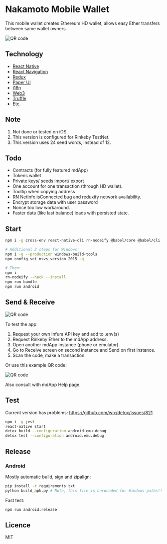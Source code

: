 # Nakamoto Mobile Wallet

This mobile wallet creates Ethereum HD wallet, allows easy Ether transfers between same wallet owners.

![QR code](media/home.png "Receive")

## Technology

* [React Native](https://github.com/facebook/react-native)
* [React Navigation](https://github.com/react-navigation/react-navigation)
* [Redux](https://github.com/reduxjs/redux)
* [Paper UI](https://github.com/callstack/react-native-paper)
* [i18n](https://github.com/AlexanderZaytsev/react-native-i18n)
* [Web3](https://github.com/ethereum/web3.js/)
* [Truffle](https://github.com/trufflesuite/truffle)
* Etc.

## Note

1. Not done or tested on iOS.
2. This version is configured for Rinkeby TestNet.
3. This version uses 24 seed words, instead of 12.

## Todo

* Contracts (for fully featured mdApp)
* Tokens wallet
* Private keys/ seeds import/ export
* One account for one transaction (through HD wallet).
* Tooltip when copying address
* RN NetInfo.isConnected bug and reduxify network availability.
* Encrypt storage data with user password
* Nonce too low workaround.
* Faster data (like last balance) loads with persisted state.

## Start

```bash
npm i -g cross-env react-native-cli rn-nodeify @babel/core @babel/cli

# Additional 2 steps for Windows:
npm i -g --production windows-build-tools
npm config set msvs_version 2015 -g

# Then:
npm i
rn-nodeify --hack --install
npm run bundle
npm run android
```

## Send & Receive

![QR code](media/receive.png "Receive")

To test the app:

1. Request your own Infura API key and add to .env(s)
2. Request Rinkeby Ether to the mdApp address.
3. Open another mdApp instance (phone or emulator).
4. Go to Receive screen on second instance and Send on first instance.
5. Scan the code, make a transaction.

Or use this example QR code:

![QR code](media/qr-example.png "Example QR code for 0.1 Ether")

Also consult with mdApp Help page.

## Test

Current version has problems: https://github.com/wix/detox/issues/821

```bash
npm i -g jest
react-native start
detox build --configuration android.emu.debug
detox test --configuration android.emu.debug
```

## Release

### Android

Mostly automatic build, sign and zipalign:

```bash
pip install -r requirements.txt
python build_apk.py # Note, this file is hardcoded for Windows paths!!
```

Fast test:

```bash
npm run android:release
```

## Licence

MIT
